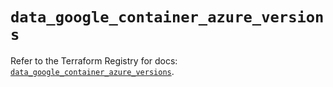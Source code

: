 # `data_google_container_azure_versions`

Refer to the Terraform Registry for docs: [`data_google_container_azure_versions`](https://registry.terraform.io/providers/hashicorp/google/5.41.0/docs/data-sources/container_azure_versions).
